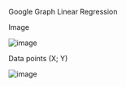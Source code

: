 Google Graph Linear Regression


Image

![image](https://user-images.githubusercontent.com/46372074/120939266-f1d34300-c71f-11eb-8b19-f1134b28c4c0.png)




Data points (X; Y)

![image](https://user-images.githubusercontent.com/46372074/120939086-dae02100-c71e-11eb-988c-2681460c48ed.png)
